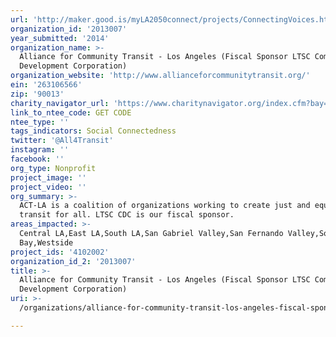 ```yaml
---
url: 'http://maker.good.is/myLA2050connect/projects/ConnectingVoices.html'
organization_id: '2013007'
year_submitted: '2014'
organization_name: >-
  Alliance for Community Transit - Los Angeles (Fiscal Sponsor LTSC Community
  Development Corporation)
organization_website: 'http://www.allianceforcommunitytransit.org/'
ein: '263106566'
zip: '90013'
charity_navigator_url: 'https://www.charitynavigator.org/index.cfm?bay=search.profile&ein=263106566'
link_to_ntee_code: GET CODE
ntee_type: ''
tags_indicators: Social Connectedness
twitter: '@All4Transit'
instagram: ''
facebook: ''
org_type: Nonprofit
project_image: ''
project_video: ''
org_summary: >-
  ACT-LA is a coalition of organizations working to create just and equitable
  transit for all. LTSC CDC is our fiscal sponsor.
areas_impacted: >-
  Central LA,East LA,South LA,San Gabriel Valley,San Fernando Valley,South
  Bay,Westside
project_ids: '4102002'
organization_id_2: '2013007'
title: >-
  Alliance for Community Transit - Los Angeles (Fiscal Sponsor LTSC Community
  Development Corporation)
uri: >-
  /organizations/alliance-for-community-transit-los-angeles-fiscal-sponsor-ltsc-community-development-corporation/

---
```

